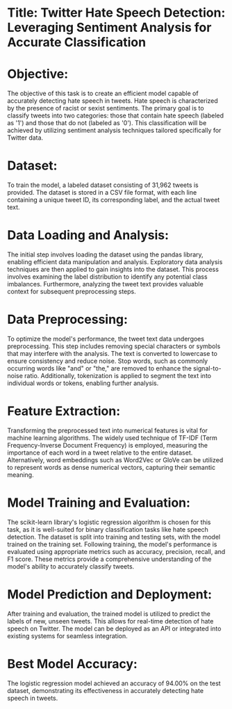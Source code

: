 # Title: Twitter Hate Speech Detection: Leveraging Sentiment Analysis for Accurate Classification

# Objective:
The objective of this task is to create an efficient model capable of accurately detecting hate speech in tweets. Hate speech is characterized by the presence of racist or sexist sentiments. The primary goal is to classify tweets into two categories: those that contain hate speech (labeled as '1') and those that do not (labeled as '0'). This classification will be achieved by utilizing sentiment analysis techniques tailored specifically for Twitter data.

# Dataset:
To train the model, a labeled dataset consisting of 31,962 tweets is provided. The dataset is stored in a CSV file format, with each line containing a unique tweet ID, its corresponding label, and the actual tweet text.

# Data Loading and Analysis:
The initial step involves loading the dataset using the pandas library, enabling efficient data manipulation and analysis. Exploratory data analysis techniques are then applied to gain insights into the dataset. This process involves examining the label distribution to identify any potential class imbalances. Furthermore, analyzing the tweet text provides valuable context for subsequent preprocessing steps.

# Data Preprocessing:
To optimize the model's performance, the tweet text data undergoes preprocessing. This step includes removing special characters or symbols that may interfere with the analysis. The text is converted to lowercase to ensure consistency and reduce noise. Stop words, such as commonly occurring words like "and" or "the," are removed to enhance the signal-to-noise ratio. Additionally, tokenization is applied to segment the text into individual words or tokens, enabling further analysis.

# Feature Extraction:
Transforming the preprocessed text into numerical features is vital for machine learning algorithms. The widely used technique of TF-IDF (Term Frequency-Inverse Document Frequency) is employed, measuring the importance of each word in a tweet relative to the entire dataset. Alternatively, word embeddings such as Word2Vec or GloVe can be utilized to represent words as dense numerical vectors, capturing their semantic meaning.

# Model Training and Evaluation:
The scikit-learn library's logistic regression algorithm is chosen for this task, as it is well-suited for binary classification tasks like hate speech detection. The dataset is split into training and testing sets, with the model trained on the training set. Following training, the model's performance is evaluated using appropriate metrics such as accuracy, precision, recall, and F1 score. These metrics provide a comprehensive understanding of the model's ability to accurately classify tweets.

# Model Prediction and Deployment:
After training and evaluation, the trained model is utilized to predict the labels of new, unseen tweets. This allows for real-time detection of hate speech on Twitter. The model can be deployed as an API or integrated into existing systems for seamless integration.

# Best Model Accuracy:
The logistic regression model achieved an accuracy of 94.00% on the test dataset, demonstrating its effectiveness in accurately detecting hate speech in tweets.
